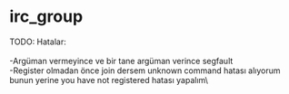# irc_group

TODO:
  Hatalar:<br />\
     -Argüman vermeyince ve bir tane argüman verince segfault\
     -Register olmadan önce join dersem unknown command hatası alıyorum bunun yerine you have not registered hatası yapalım\
